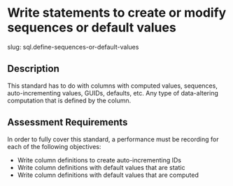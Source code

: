 
# Write statements to create or modify sequences or default values

slug: sql.define-sequences-or-default-values

## Description
This standard has to do with columns with computed values, sequences, auto-incrementing values, GUIDs, defaults, etc. Any type of data-altering computation that is defined by the column.

## Assessment Requirements
In order to fully cover this standard, a performance must be recording for each of the following objectives:

- Write column definitions to create auto-incrementing IDs
- Write column definitions with default values that are static
- Write column definitions with default values that are computed
